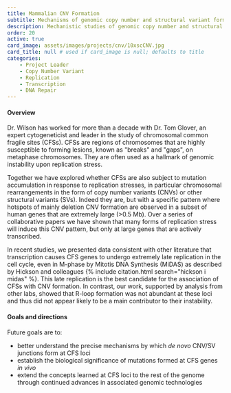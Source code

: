 ```yaml
---
title: Mammalian CNV Formation
subtitle: Mechanisms of genomic copy number and structural variant formation
description: Mechanistic studies of genomic copy number and structural variant formation, in collaboration with Dr. Tom Glover
order: 20
active: true
card_image: assets/images/projects/cnv/10xscCNV.jpg 
card_title: null # used if card_image is null; defaults to title
categories: 
    - Project Leader
    - Copy Number Variant
    - Replication
    - Transcription
    - DNA Repair
---
```


#### Overview

Dr. Wilson has worked for more than a decade with Dr. Tom Glover, an expert cytogeneticist and leader in the study of chromosomal common fragile sites (CFSs). CFSs are regions of chromosomes that are highly susceptible to forming lesions, known as "breaks" and "gaps", on metaphase chromosomes. They are often used as a hallmark of genomic instability upon replication stress. 

Together we have explored whether CFSs are also subject to mutation accumulation in response to replication stresses, in particular chromosomal rearrangements in the form of copy number variants (CNVs) or other structural variants (SVs). Indeed they are, but with a specific pattern where hotspots of mainly deletion CNV formation are observed in a subset of human genes that are extremely large (>0.5 Mb). Over a series of collaborative papers we have shown that many forms of replication stress will induce this CNV pattern, but only at large genes that are actively transcribed. 

In recent studies, we presented data consistent with other literature that transcription causes CFS genes to undergo extremely late replication in the cell cycle, even in M-phase by Mitotis DNA Synthesis (MiDAS) as described by Hickson and colleagues {% include citation.html search="hickson i midas" %}. This late replication is the best candidate for the association of CFSs with CNV formation. In contrast, our work, supported by analysis from other labs, showed that R-loop formation was not abundant at these loci and thus did not appear likely to be a main contributor to their instability.

#### Goals and directions

Future goals are to:

- better understand the precise mechanisms by which _de novo_ CNV/SV junctions form at CFS loci
- establish the biological significance of mutations formed at CFS genes _in vivo_
- extend the concepts learned at CFS loci to the rest of the genome through continued advances in associated genomic technologies
